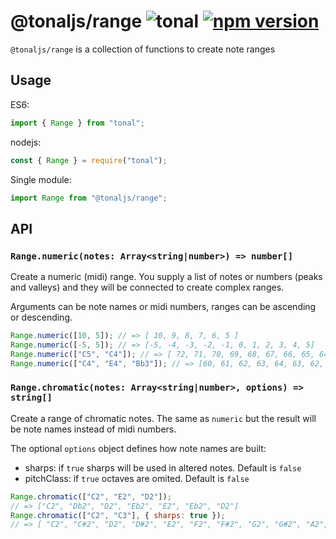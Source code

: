 # @tonaljs/range ![tonal](https://img.shields.io/badge/@tonaljs-range-yellow.svg?style=flat-square) [![npm version](https://img.shields.io/npm/v/@tonaljs/range.svg?style=flat-square)](https://www.npmjs.com/package/@tonaljs/range)

`@tonaljs/range` is a collection of functions to create note ranges

## Usage

ES6:

```js
import { Range } from "tonal";
```

nodejs:

```js
const { Range } = require("tonal");
```

Single module:

```js
import Range from "@tonaljs/range";
```

## API

### `Range.numeric(notes: Array<string|number>) => number[]`

Create a numeric (midi) range. You supply a list of notes or numbers (peaks and valleys) and they will be connected to create complex ranges.

Arguments can be note names or midi numbers, ranges can be ascending or descending.

```js
Range.numeric([10, 5]); // => [ 10, 9, 8, 7, 6, 5 ]
Range.numeric([-5, 5]); // => [-5, -4, -3, -2, -1, 0, 1, 2, 3, 4, 5]
Range.numeric(["C5", "C4"]); // => [ 72, 71, 70, 69, 68, 67, 66, 65, 64, 63, 62, 61, 60 ]
Range.numeric(["C4", "E4", "Bb3"]); // => [60, 61, 62, 63, 64, 63, 62, 61, 60, 59, 58]
```

### `Range.chromatic(notes: Array<string|number>, options) => string[]`

Create a range of chromatic notes. The same as `numeric` but the result will be note names instead of midi numbers.

The optional `options` object defines how note names are built:

- sharps: if `true` sharps will be used in altered notes. Default is `false`
- pitchClass: if `true` octaves are omited. Default is `false`

```js
Range.chromatic(["C2", "E2", "D2"]);
// => ["C2", "Db2", "D2", "Eb2", "E2", "Eb2", "D2"]
Range.chromatic(["C2", "C3"], { sharps: true });
// => [ "C2", "C#2", "D2", "D#2", "E2", "F2", "F#2", "G2", "G#2", "A2", "A#2", "B2", "C3" ]
```
